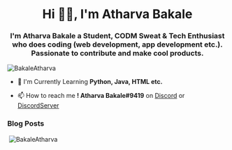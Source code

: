 <h1 align="center">Hi 👋🏻, I'm Atharva Bakale</h1>
<h3 align="center">I'm Atharva Bakale a Student, CODM Sweat & Tech Enthusiast who does coding (web development, app development etc.). Passionate to contribute and make cool products.</h3>

<p align="left"> <img src="https://komarev.com/ghpvc/?username=iAtharva-Linux" alt="BakaleAtharva" /> </p>

- 🌱 I'm Currently Learning **Python, Java, HTML etc.**

- 📫 How to reach me **! Atharva Bakale#9419** on [Discord](https://discord.com/login) or [DiscordServer](https://discord.gg/Wdy4WYB8BC)

### Blog Posts
<!-- BLOG-POST-LIST:START -->
<!-- BLOG-POST-LIST:END -->

<p>&nbsp;<img align="center" src="https://github-readme-stats.vercel.app/api?username=iAtharva-Linux&show_icons=true" alt="BakaleAtharva" /></p>
